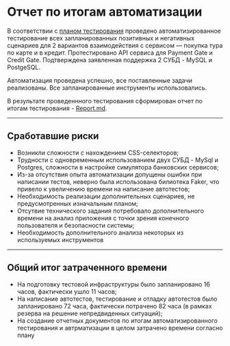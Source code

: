 # Отчет по итогам автоматизации

В соответствии с [планом тестирования](https://github.com/volontare/AQA-Diploma/blob/master/documents/Plan.md) проведено автоматизированное тестирование всех запланированных позитивных и негативных сценариев для 2 вариантов взаимодействия с сервисом — покупка тура по карте и в кредит. Протестировано API сервиса для Payment Gate и Credit Gate. Подтверждена заявленная поддержка 2 СУБД - MySQL и PostgeSQL.


Автоматизация проведена успешно, все поставленные задачи реализованы. Все запланированные инструменты использовались.

В результате проведеннного тестирования сформирован отчет по итогам тестирования - [Report.md](!!!!).

---
## Сработавшие риски
* Возникли сложности с нахождением CSS-селекторов;
* Трудности с одновременным использованием двух СУБД - MySql и Postgres, сложности в настройке симулятора банковских сервисов;
* Из-за отсутствия опыта автоматизации допущены ошибки при написании тестов, неверно была использована билиотека Faker, что привело к увеличению времени на написание автотестов;
* Необходимость реализации дополнительных сценариев, не предусмотренных изначальным планом;
* Отсутвие технического задания потребовало дополнительного времени на анализ приложения с точки зрения конечного пользователя и безопасности системы;
* Необходимость дополнительного анализа некоторых из используемых инструментов
---
## Общий итог затраченного времени

* На подготовку тестовой инфраструктуры было запланировано 16 часов, фактически ушло 11 часов;
* На написание автотестов, тестирование и отладку автотестов было запланировано 72 часа, фактически потрачено 82 часа (в рамках резерва на решение непредвиденных ситуаций);
* На создание отчетных документов по итогам автоматизированного тестирования и автрматизации в целом затрачено времени согласно плану
